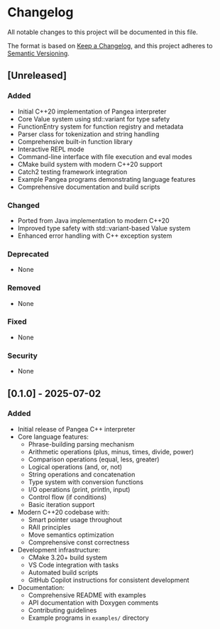 # Changelog

All notable changes to this project will be documented in this file.

The format is based on [Keep a Changelog](https://keepachangelog.com/en/1.0.0/),
and this project adheres to [Semantic Versioning](https://semver.org/spec/v2.0.0.html).

## [Unreleased]

### Added

- Initial C++20 implementation of Pangea interpreter
- Core Value system using std::variant for type safety
- FunctionEntry system for function registry and metadata
- Parser class for tokenization and string handling
- Comprehensive built-in function library
- Interactive REPL mode
- Command-line interface with file execution and eval modes
- CMake build system with modern C++20 support
- Catch2 testing framework integration
- Example Pangea programs demonstrating language features
- Comprehensive documentation and build scripts

### Changed

- Ported from Java implementation to modern C++20
- Improved type safety with std::variant-based Value system
- Enhanced error handling with C++ exception system

### Deprecated

- None

### Removed

- None

### Fixed

- None

### Security

- None

## [0.1.0] - 2025-07-02

### Added

- Initial release of Pangea C++ interpreter
- Core language features:
  - Phrase-building parsing mechanism
  - Arithmetic operations (plus, minus, times, divide, power)
  - Comparison operations (equal, less, greater)
  - Logical operations (and, or, not)
  - String operations and concatenation
  - Type system with conversion functions
  - I/O operations (print, println, input)
  - Control flow (if conditions)
  - Basic iteration support
- Modern C++20 codebase with:
  - Smart pointer usage throughout
  - RAII principles
  - Move semantics optimization
  - Comprehensive const correctness
- Development infrastructure:
  - CMake 3.20+ build system
  - VS Code integration with tasks
  - Automated build scripts
  - GitHub Copilot instructions for consistent development
- Documentation:
  - Comprehensive README with examples
  - API documentation with Doxygen comments
  - Contributing guidelines
  - Example programs in `examples/` directory
